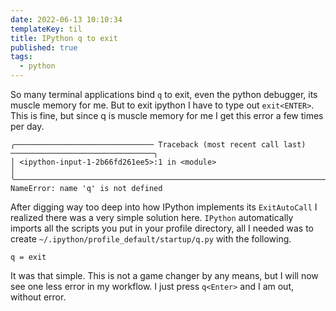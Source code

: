 ```yaml
---
date: 2022-06-13 10:10:34
templateKey: til
title: IPython q to exit
published: true
tags:
  - python
---
```


So many terminal applications bind `q` to exit, even the python debugger, its
muscle memory for me. But to exit ipython I have to type out `exit<ENTER>`.
This is fine, but since q is muscle memory for me I get this error a few times
per day.

```
╭─────────────────────────────── Traceback (most recent call last) ────────────────────────────────╮
│ <ipython-input-1-2b66fd261ee5>:1 in <module>                                                     │
╰──────────────────────────────────────────────────────────────────────────────────────────────────╯
NameError: name 'q' is not defined
```

After digging way too deep into how IPython implements its `ExitAutoCall` I
realized there was a very simple solution here. `IPython` automatically
imports all the scripts you put in your profile directory, all I needed was to
create `~/.ipython/profile_default/startup/q.py` with the following.

```
q = exit
```

It was that simple. This is not a game changer by any means, but I will now
see one less error in my workflow. I just press `q<Enter>` and I am out,
without error.
